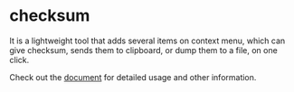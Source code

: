 # checksum
It is a lightweight tool that adds several items on context menu, which can give checksum, sends them to clipboard, or dump them to a file, on one click.

Check out the [document](https://blog.lxvs.net/posts/repo-checksum) for detailed usage and other information.
